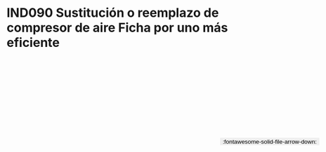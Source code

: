 
# IND090  Sustitución o reemplazo de compresor de aire Ficha por uno más eficiente

<a href='../IND090  Sustitución o reemplazo de compresor de aire Ficha por uno más eficiente.pdf' download>
<button class='md-button -primary' 
id='download-btn' style="position: fixed; top: 10%; right: 20px; 
        transform: translateY(-50%); z-index: 1000;  border: none; ">
:fontawesome-solid-file-arrow-down: 
</button>
</a>

<div 
    id='../IND090  Sustitución o reemplazo de compresor de aire Ficha por uno más eficiente.pdf' 
    data-pdf-url='../IND090  Sustitución o reemplazo de compresor de aire Ficha por uno más eficiente.pdf'
    style=' width: 100%; height: auto;overflow: auto;'>
</div>

